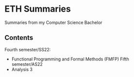 # ETH Summaries

Summaries from my Computer Science Bachelor

## Contents
Fourth semester/SS22: 
- Functional Programming and Formal Methods (FMFP)
Fifth semester/AS22
- Analysis 3
